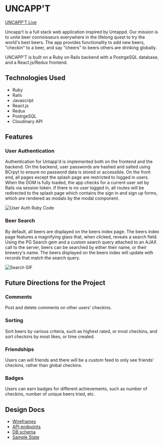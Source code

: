 # UNCAPP'T

[UNCAPP'T Live][uncappt]

[uncappt]: http://www.uncappt.com/#/

Uncapp't is a full stack web application inspired by Untappd. Our mission is to unite beer connoisseurs everywhere in the lifelong quest to try the world's best beers. The app provides functionality to add new beers, "checkin" to a beer, and say "cheers" to beers others are drinking globally.

UNCAPP'T is built on a Ruby on Rails backend with a PostrgeSQL database, and a React.js/Redux frontend.

## Technologies Used
* Ruby
* Rails
* Javascript
* React.js
* Redux
* PostrgeSQL
* Cloudinary API

## Features

### User Authentication

Authentication for Untapp'd is implemented both on the frontend and the backend. On the backend, user passwords are hashed and salted using BCrpyt to ensure no password data is stored or accessible. On the front end, all pages except the splash page are restricted to logged in users. When the DOM is fully loaded, the app checks for a current user set by Rails via session token. If there is no user logged in, all routes will be redirected to the splash page which contains the sign in and sign up forms, which are rendered as modals by the modal component.

![User Auth Ruby Code](https://res.cloudinary.com/dslok1mwv/image/upload/v1495731074/Screen_Shot_2017-05-25_at_9.50.38_AM_u8hkxs.png)

### Beer Search

By default, all beers are displayed on the beers index page. The beers index page features a magnifying glass that, when clicked, reveals a search field. Using the PG Search gem and a custom search query attached to an AJAX call to the server, beers can be searched by either their name, or their brewery's name. The beers displayed on the beers index will update with records that match the search query.

![Search GIF](http://res.cloudinary.com/dslok1mwv/image/upload/dl_70/v1495745271/search_yd7kpu.gif)


## Future Directions for the Project

### Comments
Post and delete comments on other users' checkins.

### Sorting
Sort beers by various criteria, such as highest rated, or most checkins, and sort checkins by most likes, or time created.

### Friendships
Users can will friends and there will be a custom feed to only see friends' checkins, rather than global checkins.

### Badges
Users can earn badges for different achievements, such as number of checkins, number of unique beers tried, etc.

## Design Docs
* [Wireframes][wireframes]
* [API endpoints][api-endpoints]
* [DB schema][schema]
* [Sample State][sample-state]

[wireframes]: /docs/wireframes
[sample-state]: /docs/sample-state.md
[api-endpoints]: /docs/api-endpoints.md
[schema]: /docs/schema.md
